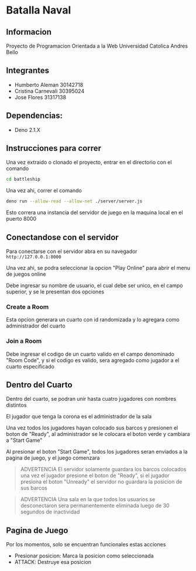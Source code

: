 # Batalla Naval

## Informacion

Proyecto de Programacion Orientada a la Web
Universidad Catolica Andres Bello

## Integrantes

- Humberto Aleman 		30142718
- Cristina Carnevali 	30395024
- Jose Flores 				31317138

## Dependencias:

- Deno 2.1.X

## Instrucciones para correr

Una vez extraido o clonado el proyecto, entrar en el directorio con el comando

```bash
cd battleship
```

Una vez ahi, correr el comando

```bash
deno run --allow-read --allow-net ./server/server.js
```

Esto correra una instancia del servidor de juego en la maquina local en el puerto 8000

## Conectandose con el servidor

Para conectarse con el servidor abra en su navegador `http://127.0.0.1:8000`

Una vez ahi, se podra seleccionar la opcion "Play Online" para abrir el menu de juegos online

Debe ingresar su nombre de usuario, el cual debe ser unico, en el campo superior, y se le presentan dos opciones

### Create a Room

Esta opcion generara un cuarto con id randomizada y lo agregara como administrador del cuarto

### Join a Room

Debe ingresar el codigo de un cuarto valido en el campo denominado "Room Code", y si el codigo es valido, sera agregado como jugador a el cuarto especificado

## Dentro del Cuarto

Dentro del cuarto, se podran unir hasta cuatro jugadores con nombres distintos

El jugador que tenga la corona es el administrador de la sala

Una vez todos los jugadores hayan colocado sus barcos y presionen el boton de "Ready", al administrador se le colocara el boton verde y cambiara a "Start Game"

Al presionar el boton "Start Game", todos los jugadores seran enviados a la pagina de juego, y el juego comenzara

> ADVERTENCIA
> El servidor solamente guardara los barcos colocados una vez el jugador presione el boton de "Ready", si el jugador presiona el boton "Unready" el servidor no guardara la posicion de sus barcos

> ADVERTENCIA
> Una sala en la que todos los usuarios se desconectaron sera permanentemente eliminada luego de 30 segundos de inactividad

## Pagina de Juego

Por los momentos, solo se encuentran funcionales estas acciones

- Presionar posicion: Marca la posicion como seleccionada
- ATTACK: Destruye esa posicion

